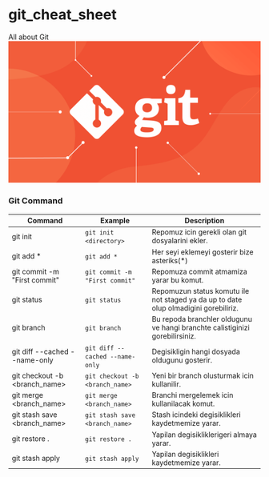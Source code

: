 # git_cheat_sheet
All about Git
![Git](./images/git-blog-header.png)

### Git Command

| Command       | Example                     | Description                                                                                                                 |
| ------------- | --------------------------- | --------------------------------------------------------------------------------------------------------------------------- |
| git init | `git init <directory>`| Repomuz icin gerekli olan git dosyalarini ekler.                                                   |
| git add * | `git add *`      | Her seyi eklemeyi gosterir bize asteriks(*)                                                                  |
| git commit -m "First commit" | `git commit -m "First commit"`      | Repomuza commit atmamiza yarar bu komut. |
| git status | `git status`      | Repomuzun status komutu ile not staged ya da up to date olup olmadigini gorebiliriz. |
| git branch | `git branch`      | Bu repoda branchler oldugunu ve hangi branchte calistiginizi gorebilirsiniz.  |
| git diff --cached --name-only   |    `git diff --cached --name-only`      | Degisikligin hangi dosyada oldugunu gosterir. |
| git checkout -b <branch_name>   |    `git checkout -b <branch_name>`    | Yeni bir branch olusturmak icin kullanilir.   |
| git merge <branch_name>  |    `git merge <branch_name>`    |   Branchi mergelemek icin kullanilacak komut.    |
| git stash save <branch_name>  |    `git stash save <branch_name>`    |   Stash icindeki degisiklikleri kaydetmemize yarar.   |
| git restore .  |    `git restore .`    |   Yapilan degisikliklerigeri almaya yarar.  |
| git stash apply  |    `git stash apply`    |   Yapilan degisiklikleri kaydetmemize yarar.  |

